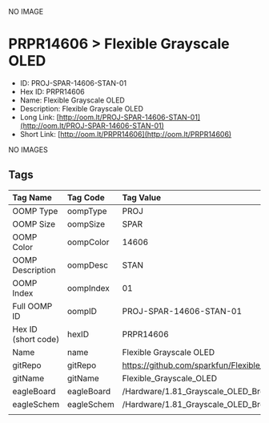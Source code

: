 


  
NO IMAGE  
# PRPR14606 > Flexible Grayscale OLED

- ID: PROJ-SPAR-14606-STAN-01
- Hex ID: PRPR14606
- Name: Flexible Grayscale OLED
- Description: Flexible Grayscale OLED
- Long Link: [http://oom.lt/PROJ-SPAR-14606-STAN-01](http://oom.lt/PROJ-SPAR-14606-STAN-01)
- Short Link: [http://oom.lt/PRPR14606](http://oom.lt/PRPR14606)
  
NO IMAGES  
## Tags
  

|Tag Name|Tag Code|Tag Value|
| :--- | :--- | :--- |
|OOMP Type|oompType|PROJ|
|OOMP Size|oompSize|SPAR|
|OOMP Color|oompColor|14606|
|OOMP Description|oompDesc|STAN|
|OOMP Index|oompIndex|01|
|Full OOMP ID|oompID|PROJ-SPAR-14606-STAN-01|
|Hex ID (short code)|hexID|PRPR14606|
|Name|name|Flexible Grayscale OLED|
|gitRepo|gitRepo|https://github.com/sparkfun/Flexible_Grayscale_OLED|
|gitName|gitName|Flexible_Grayscale_OLED|
|eagleBoard|eagleBoard|/Hardware/1.81_Grayscale_OLED_Breakout.brd|
|eagleSchem|eagleSchem|/Hardware/1.81_Grayscale_OLED_Breakout.sch|
||||
